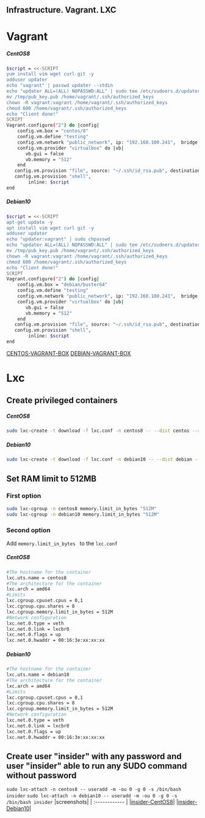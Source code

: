 Infrastructure. Vagrant. LXC
----
Vagrant
=======
##### CentOS8

```bash
$script = <<-SCRIPT
yum install vim wget curl git -y
adduser updater
echo "vagrant" | passwd updater --stdin
echo "updater ALL=(ALL) NOPASSWD:ALL" | sudo tee /etc/sudoers.d/updater
mv /tmp/pub_key.pub /home/vagrant/.ssh/authorized_keys
chown -R vagrant:vagrant /home/vagrant/.ssh/authorized_keys
chmod 600 /home/vagrant/.ssh/authorized_keys
echo "Client done!"
SCRIPT
Vagrant.configure("2") do |config|
    config.vm.box = "centos/8"
    config.vm.define "testing"
    config.vm.network "public_network", ip: "192.168.100.241",  bridge: "wlp3s0"
    config.vm.provider "virtualbox" do |vb|
       vb.gui = false
       vb.memory = "512"
    end
   config.vm.provision "file", source: "~/.ssh/id_rsa.pub", destination: "/tmp/pub_key.pub"
   config.vm.provision "shell",
        inline: $script
end
```

##### Debian10
```bash
$script = <<-SCRIPT
apt-get update -y
apt install vim wget curl git -y
adduser updater
echo "updater:vagrant" | sudo chpasswd
echo "updater ALL=(ALL) NOPASSWD:ALL" | sudo tee /etc/sudoers.d/updater
mv /tmp/pub_key.pub /home/vagrant/.ssh/authorized_keys
chown -R vagrant:vagrant /home/vagrant/.ssh/authorized_keys
chmod 600 /home/vagrant/.ssh/authorized_keys
echo "Client done!"
SCRIPT
Vagrant.configure("2") do |config|
    config.vm.box = "debian/buster64"
    config.vm.define "testing"
    config.vm.network "public_network", ip: "192.168.100.241",  bridge: "wlp3s0"
    config.vm.provider "virtualbox" do |vb|
       vb.gui = false
       vb.memory = "512"
    end
   config.vm.provision "file", source: "~/.ssh/id_rsa.pub", destination: "/tmp/pub_key.pub"
   config.vm.provision "shell",
        inline: $script
end
```
[CENTOS-VAGRANT-BOX](https://app.vagrantup.com/manlyx/boxes/centos8-courses)
[DEBIAN-VAGRANT-BOX](https://app.vagrantup.com/manlyx/boxes/debian10-courses)

 Lxc
 ====
 
Create privileged containers
------

##### CentOS8
```bash
sudo lxc-create -t download -f lxc.conf -n centos8 -- --dist centos --release 8 --arch amd64
```

##### Debian10
```bash
sudo lxc-create -t download -f lxc.conf -n debian10 -- --dist debian --release jessie --arch amd64
```

Set RAM limit to 512MB
------

### First option
```bash
sudo lxc-cgroup -n centos8 memory.limit_in_bytes "512M"
sudo lxc-cgroup -n debian10 memory.limit_in_bytes "512M"
```
### Second option
Add `memory.limit_in_bytes ` to the `lxc.conf`
##### CentOS8
```bash
#The hostname for the container
lxc.uts.name = centos8
#The architecture for the container
lxc.arch = amd64
#Limits
lxc.cgroup.cpuset.cpus = 0,1
lxc.cgroup.cpu.shares = 8
lxc.cgroup.memory.limit_in_bytes = 512M
#Network configuration
lxc.net.0.type = veth
lxc.net.0.link = lxcbr0
lxc.net.0.flags = up
lxc.net.0.hwaddr = 00:16:3e:xx:xx:xx
```
##### Debian10
```bash
#The hostname for the container
lxc.uts.name = debian10
#The architecture for the container
lxc.arch = amd64
#Limits
lxc.cgroup.cpuset.cpus = 0,1
lxc.cgroup.cpu.shares = 8
lxc.cgroup.memory.limit_in_bytes = 512M
#Network configuration
lxc.net.0.type = veth
lxc.net.0.link = lxcbr0
lxc.net.0.flags = up
lxc.net.0.hwaddr = 00:16:3e:xx:xx:xx
```

Create user "insider" with any password and user "insider" able to run any SUDO command without password
------

`sudo lxc-attach -n centos8 -- useradd -m -ou 0 -g 0 -s /bin/bash insider`
`sudo lxc-attach -n debian10 -- useradd -m -ou 0 -g 0 -s /bin/bash insider`
|screenshots|
| :------------ |
|[insider-CentOS8](https://ibb.co/JCDnNGV)|
|[insider-Debian10](https://ibb.co/F4zypYG)|

